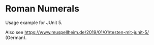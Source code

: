 # Roman Numerals

Usage example for JUnit 5.

Also see https://www.muspellheim.de/2019/01/01/testen-mit-junit-5/ (German).

